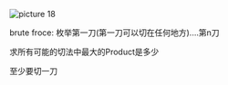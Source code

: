 

![picture 18](https://i.loli.net/2021/09/16/VoCT8k6HiWt5GRL.png)  



brute froce:  枚举第一刀(第一刀可以切在任何地方)....第n刀


求所有可能的切法中最大的Product是多少

至少要切一刀

